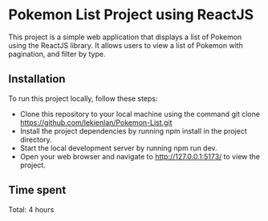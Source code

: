 # Pokemon List Project using ReactJS

This project is a simple web application that displays a list of Pokemon using the ReactJS library. It allows users to view a list of Pokemon with pagination, and filter by type.

## Installation

To run this project locally, follow these steps:

- Clone this repository to your local machine using the command git clone https://github.com/lekienlan/Pokemon-List.git
- Install the project dependencies by running npm install in the project directory.
- Start the local development server by running npm run dev.
- Open your web browser and navigate to http://127.0.0.1:5173/ to view the project.

## Time spent

Total: 4 hours
